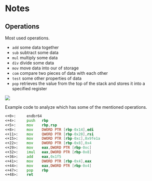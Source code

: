 # Notes

## Operations

Most used operations.

- `add` some data together
- `sub` subtract some data
- `mul` multiply some data
- `div` divide some data
- `mov` move data into our of storage
- `com` compare two pieces of data with each other
- `test` some other properties of data
- `pop` retrieves the value from the top of the stack and stores it into a specified register

![](https://i.imgur.com/W9iqMkP.png)

Example code to analyze which has some of the mentioned operations.

```asm
<+0>:     endbr64 
<+4>:     push   rbp
<+5>:     mov    rbp,rsp
<+8>:     mov    DWORD PTR [rbp-0x14],edi
<+11>:    mov    QWORD PTR [rbp-0x20],rsi
<+15>:    mov    DWORD PTR [rbp-0xc],0x9fe1a
<+22>:    mov    DWORD PTR [rbp-0x8],0x4
<+29>:    mov    eax,DWORD PTR [rbp-0xc]
<+32>:    imul   eax,DWORD PTR [rbp-0x8]
<+36>:    add    eax,0x1f5
<+41>:    mov    DWORD PTR [rbp-0x4],eax
<+44>:    mov    eax,DWORD PTR [rbp-0x4]
<+47>:    pop    rbp
<+48>:    ret
```
